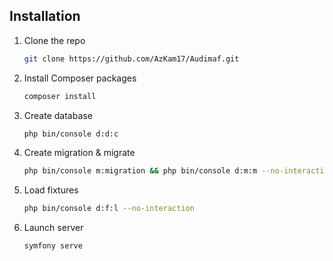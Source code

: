 

## Installation

1. Clone the repo
   ```sh
   git clone https://github.com/AzKam17/Audimaf.git
   ```
3. Install Composer packages
   ```sh
   composer install
   ```
4. Create database 
   ```sh
   php bin/console d:d:c
   ```
5. Create migration &amp; migrate
   ```sh
   php bin/console m:migration && php bin/console d:m:m --no-interaction
   ```
6. Load fixtures
   ```sh
   php bin/console d:f:l --no-interaction
   ```
7. Launch server
   ```sh
   symfony serve
   ```
